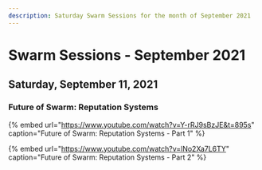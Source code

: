 ```yaml
---
description: Saturday Swarm Sessions for the month of September 2021
---
```


# Swarm Sessions - September 2021

## Saturday, September 11, 2021

### Future of Swarm: Reputation Systems

{% embed url="https://www.youtube.com/watch?v=Y-rRJ9sBzJE&t=895s" caption="Future of Swarm: Reputation Systems - Part 1" %}

{% embed url="https://www.youtube.com/watch?v=lNo2Xa7L6TY" caption="Future of Swarm: Reputation Systems - Part 2" %}







#### 

